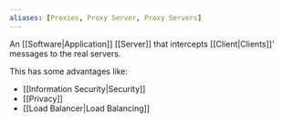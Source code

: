 ```yaml
---
aliases: [Proxies, Proxy Server, Proxy Servers]
---
```


An [[Software|Application]] [[Server]] that intercepts [[Client|Clients]]' messages to the real servers.

This has some advantages like:

- [[Information Security|Security]]
- [[Privacy]]
- [[Load Balancer|Load Balancing]]